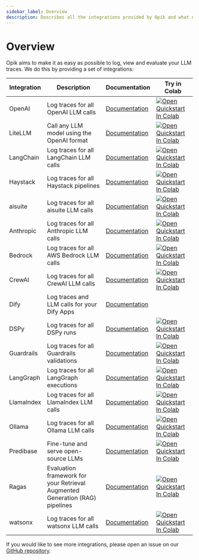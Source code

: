 ```yaml
---
sidebar_label: Overview
description: Describes all the integrations provided by Opik and what each framework can be used for
---
```


# Overview

Opik aims to make it as easy as possible to log, view and evaluate your LLM traces. We do this by providing a set of integrations:

| Integration | Description                                                                  | Documentation                                           | Try in Colab                                                                                                                                                                                                                        |
| ----------- | ---------------------------------------------------------------------------- | ------------------------------------------------------- | ----------------------------------------------------------------------------------------------------------------------------------------------------------------------------------------------------------------------------------- |
| OpenAI      | Log traces for all OpenAI LLM calls                                          | [Documentation](/tracing/integrations/openai.md)        | [![Open Quickstart In Colab](https://colab.research.google.com/assets/colab-badge.svg)](https://colab.research.google.com/github/comet-ml/opik/blob/master/apps/opik-documentation/documentation/docs/cookbook/openai.ipynb)        |
| LiteLLM     | Call any LLM model using the OpenAI format                                   | [Documentation](/tracing/integrations/litellm.md)       | [![Open Quickstart In Colab](https://colab.research.google.com/assets/colab-badge.svg)](https://colab.research.google.com/github/comet-ml/opik/blob/master/apps/opik-documentation/documentation/docs/cookbook/litellm.ipynb)       |
| LangChain   | Log traces for all LangChain LLM calls                                       | [Documentation](/tracing/integrations/langchain.md)     | [![Open Quickstart In Colab](https://colab.research.google.com/assets/colab-badge.svg)](https://colab.research.google.com/github/comet-ml/opik/blob/master/apps/opik-documentation/documentation/docs/cookbook/langchain.ipynb)     |
| Haystack    | Log traces for all Haystack pipelines                                        | [Documentation](/tracing/integrations/haystack.md)      | [![Open Quickstart In Colab](https://colab.research.google.com/assets/colab-badge.svg)](https://colab.research.google.com/github/comet-ml/opik/blob/master/apps/opik-documentation/documentation/docs/cookbook/haystack.ipynb)      |
| aisuite     | Log traces for all aisuite LLM calls                                         | [Documentation](/tracing/integrations/aisuite.md)       | [![Open Quickstart In Colab](https://colab.research.google.com/assets/colab-badge.svg)](https://colab.research.google.com/github/comet-ml/opik/blob/master/apps/opik-documentation/documentation/docs/cookbook/aisuite.ipynb)       |
| Anthropic   | Log traces for all Anthropic LLM calls                                       | [Documentation](/tracing/integrations/anthropic.md)     | [![Open Quickstart In Colab](https://colab.research.google.com/assets/colab-badge.svg)](https://colab.research.google.com/github/comet-ml/opik/blob/master/apps/opik-documentation/documentation/docs/cookbook/anthropic.ipynb)     |
| Bedrock     | Log traces for all AWS Bedrock LLM calls                                     | [Documentation](/tracing/integrations/bedrock.md)       | [![Open Quickstart In Colab](https://colab.research.google.com/assets/colab-badge.svg)](https://colab.research.google.com/github/comet-ml/opik/blob/master/apps/opik-documentation/documentation/docs/cookbook/bedrock.ipynb)       |
| CrewAI      | Log traces for all CrewAI LLM calls                                          | [Documentation](/tracing/integrations/crewai.md)        | [![Open Quickstart In Colab](https://colab.research.google.com/assets/colab-badge.svg)](https://colab.research.google.com/github/comet-ml/opik/blob/master/apps/opik-documentation/documentation/docs/cookbook/crewai.ipynb)        |
| Dify        | Log traces and LLM calls for your Dify Apps                                  | [Documentation](/tracing/integrations/dify.mdx)         |                                                                                                                                                                                                                                     |
| DSPy        | Log traces for all DSPy runs                                                 | [Documentation](/tracing/integrations/dspy.md)          | [![Open Quickstart In Colab](https://colab.research.google.com/assets/colab-badge.svg)](https://colab.research.google.com/github/comet-ml/opik/blob/master/apps/opik-documentation/documentation/docs/cookbook/dspy.ipynb)          |
| Guardrails  | Log traces for all Guardrails validations                                    | [Documentation](/tracing/integrations/guardrails-ai.md) | [![Open Quickstart In Colab](https://colab.research.google.com/assets/colab-badge.svg)](https://colab.research.google.com/github/comet-ml/opik/blob/master/apps/opik-documentation/documentation/docs/cookbook/guardrails-ai.ipynb) |
| LangGraph   | Log traces for all LangGraph executions                                      | [Documentation](/tracing/integrations/langgraph.md)     | [![Open Quickstart In Colab](https://colab.research.google.com/assets/colab-badge.svg)](https://colab.research.google.com/github/comet-ml/opik/blob/master/apps/opik-documentation/documentation/docs/cookbook/langgraph.ipynb)     |
| LlamaIndex  | Log traces for all LlamaIndex LLM calls                                      | [Documentation](/tracing/integrations/llama_index.md)   | [![Open Quickstart In Colab](https://colab.research.google.com/assets/colab-badge.svg)](https://colab.research.google.com/github/comet-ml/opik/blob/master/apps/opik-documentation/documentation/docs/cookbook/llama-index.ipynb)   |
| Ollama      | Log traces for all Ollama LLM calls                                          | [Documentation](/tracing/integrations/ollama.md)        | [![Open Quickstart In Colab](https://colab.research.google.com/assets/colab-badge.svg)](https://colab.research.google.com/github/comet-ml/opik/blob/master/apps/opik-documentation/documentation/docs/cookbook/ollama.ipynb)        |
| Predibase   | Fine-tune and serve open-source LLMs                                         | [Documentation](/tracing/integrations/predibase.md)     | [![Open Quickstart In Colab](https://colab.research.google.com/assets/colab-badge.svg)](https://colab.research.google.com/github/comet-ml/opik/blob/master/apps/opik-documentation/documentation/docs/cookbook/predibase.ipynb)     |
| Ragas       | Evaluation framework for your Retrieval Augmented Generation (RAG) pipelines | [Documentation](/tracing/integrations/ragas.md)         | [![Open Quickstart In Colab](https://colab.research.google.com/assets/colab-badge.svg)](https://colab.research.google.com/github/comet-ml/opik/blob/master/apps/opik-documentation/documentation/docs/cookbook/ragas.ipynb)         |
| watsonx     | Log traces for all watsonx LLM calls                                         | [Documentation](/tracing/integrations/watsonx.md)       | [![Open Quickstart In Colab](https://colab.research.google.com/assets/colab-badge.svg)](https://colab.research.google.com/github/comet-ml/opik/blob/master/apps/opik-documentation/documentation/docs/cookbook/watsonx.ipynb)       |

If you would like to see more integrations, please open an issue on our [GitHub repository](https://github.com/comet-ml/opik/issues/new/choose).
